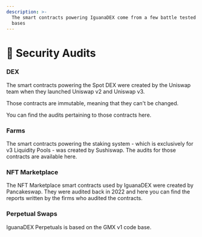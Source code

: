 ```yaml
---
description: >-
  The smart contracts powering IguanaDEX come from a few battle tested code
  bases
---
```


# 🔎 Security Audits

### DEX

The smart contracts powering the Spot DEX were created by the Uniswap team when they launched Uniswap v2 and Uniswap v3.

Those contracts are immutable, meaning that they can't be changed.

You can find the audits pertaining to those contracts here.

### Farms

The smart contracts powering the staking system - which is exclusively for v3 Liquidity Pools - was created by Sushiswap. The audits for those contracts are available here.

### NFT Marketplace

The NFT Marketplace smart contracts used by IguanaDEX were created by Pancakeswap. They were audited back in 2022 and here you can find the reports written by the firms who audited the contracts.

### Perpetual Swaps

IguanaDEX Perpetuals is based on the GMX v1 code base.&#x20;
